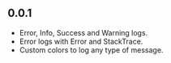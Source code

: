 ## 0.0.1

-   Error, Info, Success and Warning logs.
-   Error logs with Error and StackTrace.
-   Custom colors to log any type of message.

